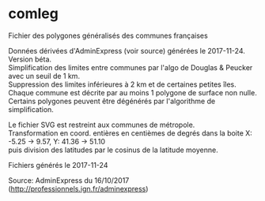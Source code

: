 # comleg

Fichier des polygones généralisés des communes françaises  
  
Données dérivées d'AdminExpress (voir source) générées le 2017-11-24. Version béta.  
Simplification des limites entre communes par l'algo de Douglas &amp; Peucker avec un seuil de 1 km.  
Suppression des limites inférieures à 2 km et de certaines petites îles.  
Chaque commune est décrite par au moins 1 polygone de surface non nulle.  
Certains polygones peuvent être dégénérés par l'algorithme de simplification.  

Le fichier SVG est restreint aux communes de métropole.  
Transformation en coord. entières en centièmes de degrés dans la boite X: -5.25 -> 9.57, Y: 41.36 -> 51.10  
puis division des latitudes par le cosinus de la latitude moyenne.  
  
Fichiers générés le 2017-11-24  
  
Source: AdminExpress du 16/10/2017 (http://professionnels.ign.fr/adminexpress)  

